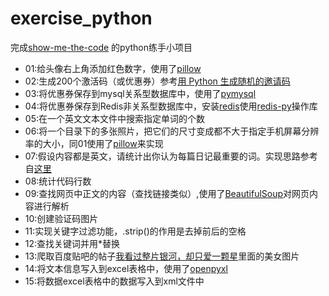 # exercise_python
完成[show-me-the-code](https://github.com/Yixiaohan/show-me-the-code) 的python练手小项目

* 01:给头像右上角添加红色数字，使用了[pillow](http://pillow.readthedocs.io/en/latest/index.html)
* 02:生成200个激活码（或优惠券）参考[用 Python 生成随机的邀请码](http://ju.outofmemory.cn/entry/142048)
* 03:将优惠券保存到mysql关系型数据库中，使用了[pymysql](https://github.com/PyMySQL/PyMySQL)
* 04:将优惠券保存到Redis非关系型数据库中，安装[redis](https://github.com/MSOpenTech/redis)使用[redis-py](https://github.com/andymccurdy/redis-py)操作库
* 05:在一个英文文本文件中搜索指定单词的个数
* 06:将一个目录下的多张照片，把它们的尺寸变成都不大于指定手机屏幕分辨率的大小，同01使用了[pillow](http://pillow.readthedocs.io/en/latest/index.html)来实现
* 07:假设内容都是英文，请统计出你认为每篇日记最重要的词。实现思路参考自[这里](http://blog.csdn.net/Jacky_chenjp/article/details/52268272)
* 08:统计代码行数
* 09:查找网页中正文的内容（查找链接类似）,使用了[BeautifulSoup](https://www.crummy.com/software/BeautifulSoup/bs4/doc/index.html)对网页内容进行解析
* 10:创建验证码图片
* 11:实现关键字过滤功能，.strip()的作用是去掉前后的空格
* 12:查找关键词并用*替换
* 13:爬取百度贴吧的帖子[我看过整片银河，却只爱一颗星](https://tieba.baidu.com/p/5224471861)里面的美女图片
* 14:将文本信息写入到excel表格中，使用了[openpyxl](http://openpyxl.readthedocs.io/en/default/index.html)
* 15:将数据excel表格中的数据写入到xml文件中